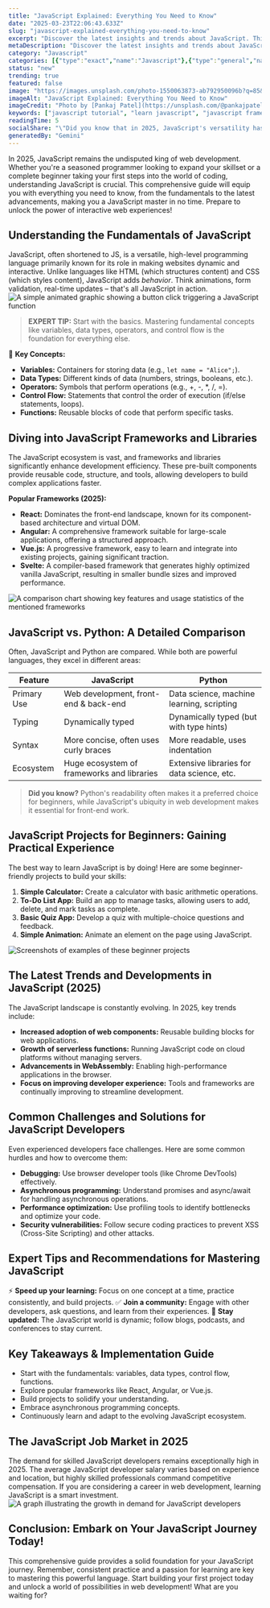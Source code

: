 ```yaml
---
title: "JavaScript Explained: Everything You Need to Know"
date: "2025-03-23T22:06:43.633Z"
slug: "javascript-explained-everything-you-need-to-know"
excerpt: "Discover the latest insights and trends about JavaScript. This comprehensive guide covers everything you need to know about JavaScript in 2025."
metaDescription: "Discover the latest insights and trends about JavaScript. This comprehensive guide covers everything you need to know about JavaScript in 2025."
category: "Javascript"
categories: [{"type":"exact","name":"Javascript"},{"type":"general","name":"Programming"},{"type":"medium","name":"Web Development"},{"type":"specific","name":"Front-End Development"},{"type":"niche","name":"React Frameworks"}]
status: "new"
trending: true
featured: false
image: "https://images.unsplash.com/photo-1550063873-ab792950096b?q=85&w=1200&fit=max&fm=webp&auto=compress"
imageAlt: "JavaScript Explained: Everything You Need to Know"
imageCredit: "Photo by [Pankaj Patel](https://unsplash.com/@pankajpatel) on Unsplash"
keywords: ["javascript tutorial", "learn javascript", "javascript frameworks", "javascript for beginners", "best javascript courses", "javascript vs python", "hire javascript developer", "javascript development services", "javascript projects for beginners", "javascript salary"]
readingTime: 5
socialShare: "\"Did you know that in 2025, JavaScript's versatility has led to its use beyond web development, powering serverless functions and even high-performance applications through WebAssembly?\""
generatedBy: "Gemini"
---
```




In 2025, JavaScript remains the undisputed king of web development.  Whether you're a seasoned programmer looking to expand your skillset or a complete beginner taking your first steps into the world of coding, understanding JavaScript is crucial. This comprehensive guide will equip you with everything you need to know, from the fundamentals to the latest advancements, making you a JavaScript master in no time.  Prepare to unlock the power of interactive web experiences!

## Understanding the Fundamentals of JavaScript

JavaScript, often shortened to JS, is a versatile, high-level programming language primarily known for its role in making websites dynamic and interactive.  Unlike languages like HTML (which structures content) and CSS (which styles content), JavaScript adds *behavior*.  Think animations, form validation, real-time updates – that's all JavaScript in action. ![A simple animated graphic showing a button click triggering a JavaScript function](https://images.unsplash.com/photo-1627398242454-45a1465c2479?q=85&w=1200&fit=max&fm=webp&auto=compress)

> **EXPERT TIP:** Start with the basics.  Mastering fundamental concepts like variables, data types, operators, and control flow is the foundation for everything else.

🔑 **Key Concepts:**

*  **Variables:** Containers for storing data (e.g., `let name = "Alice";`).
*  **Data Types:** Different kinds of data (numbers, strings, booleans, etc.).
*  **Operators:** Symbols that perform operations (e.g., +, -, *, /, =).
*  **Control Flow:**  Statements that control the order of execution (if/else statements, loops).
*  **Functions:** Reusable blocks of code that perform specific tasks.

## Diving into JavaScript Frameworks and Libraries

The JavaScript ecosystem is vast, and frameworks and libraries significantly enhance development efficiency.  These pre-built components provide reusable code, structure, and tools, allowing developers to build complex applications faster.

**Popular Frameworks (2025):**

* **React:**  Dominates the front-end landscape, known for its component-based architecture and virtual DOM.
* **Angular:**  A comprehensive framework suitable for large-scale applications, offering a structured approach.
* **Vue.js:**  A progressive framework, easy to learn and integrate into existing projects, gaining significant traction.
* **Svelte:**  A compiler-based framework that generates highly optimized vanilla JavaScript, resulting in smaller bundle sizes and improved performance.

![A comparison chart showing key features and usage statistics of the mentioned frameworks](https://images.unsplash.com/photo-1579468118864-1b9ea3c0db4a?q=85&w=1200&fit=max&fm=webp&auto=compress)

##  JavaScript vs. Python: A Detailed Comparison

Often, JavaScript and Python are compared.  While both are powerful languages, they excel in different areas:

| Feature          | JavaScript                               | Python                                   |
|-----------------|-------------------------------------------|-----------------------------------------|
| Primary Use     | Web development, front-end & back-end     | Data science, machine learning, scripting |
| Typing           | Dynamically typed                          | Dynamically typed (but with type hints)   |
| Syntax           | More concise, often uses curly braces     | More readable, uses indentation          |
| Ecosystem        | Huge ecosystem of frameworks and libraries | Extensive libraries for data science, etc. |

> **Did you know?** Python's readability often makes it a preferred choice for beginners, while JavaScript's ubiquity in web development makes it essential for front-end work.

##  JavaScript Projects for Beginners:  Gaining Practical Experience

The best way to learn JavaScript is by doing! Here are some beginner-friendly projects to build your skills:

1. **Simple Calculator:** Create a calculator with basic arithmetic operations.
2. **To-Do List App:** Build an app to manage tasks, allowing users to add, delete, and mark tasks as complete.
3. **Basic Quiz App:** Develop a quiz with multiple-choice questions and feedback.
4. **Simple Animation:** Animate an element on the page using JavaScript.

![Screenshots of examples of these beginner projects](https://images.unsplash.com/photo-1619410283995-43d9134e7656?q=85&w=1200&fit=max&fm=webp&auto=compress)

##  The Latest Trends and Developments in JavaScript (2025)

The JavaScript landscape is constantly evolving.  In 2025, key trends include:

* **Increased adoption of web components:** Reusable building blocks for web applications.
* **Growth of serverless functions:** Running JavaScript code on cloud platforms without managing servers.
* **Advancements in WebAssembly:**  Enabling high-performance applications in the browser.
* **Focus on improving developer experience:**  Tools and frameworks are continually improving to streamline development.

## Common Challenges and Solutions for JavaScript Developers

Even experienced developers face challenges.  Here are some common hurdles and how to overcome them:

* **Debugging:** Use browser developer tools (like Chrome DevTools) effectively.
* **Asynchronous programming:**  Understand promises and async/await for handling asynchronous operations.
* **Performance optimization:**  Use profiling tools to identify bottlenecks and optimize your code.
* **Security vulnerabilities:**  Follow secure coding practices to prevent XSS (Cross-Site Scripting) and other attacks.

##  Expert Tips and Recommendations for Mastering JavaScript

⚡ **Speed up your learning:**  Focus on one concept at a time, practice consistently, and build projects.
✅ **Join a community:**  Engage with other developers, ask questions, and learn from their experiences.
🚀 **Stay updated:**  The JavaScript world is dynamic; follow blogs, podcasts, and conferences to stay current.

## Key Takeaways & Implementation Guide

* Start with the fundamentals: variables, data types, control flow, functions.
* Explore popular frameworks like React, Angular, or Vue.js.
* Build projects to solidify your understanding.
* Embrace asynchronous programming concepts.
* Continuously learn and adapt to the evolving JavaScript ecosystem.

## The JavaScript Job Market in 2025

The demand for skilled JavaScript developers remains exceptionally high in 2025.  The average JavaScript developer salary varies based on experience and location, but highly skilled professionals command competitive compensation.  If you are considering a career in web development, learning JavaScript is a smart investment.   ![A graph illustrating the growth in demand for JavaScript developers](https://images.unsplash.com/photo-1592609931095-54a2168ae893?q=85&w=1200&fit=max&fm=webp&auto=compress)

## Conclusion: Embark on Your JavaScript Journey Today!

This comprehensive guide provides a solid foundation for your JavaScript journey.  Remember, consistent practice and a passion for learning are key to mastering this powerful language.  Start building your first project today and unlock a world of possibilities in web development!  What are you waiting for?

